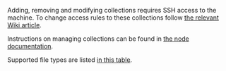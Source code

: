 Adding, removing and modifying collections requires SSH access to the machine. To change access rules to these collections follow
[the relevant Wiki article](https://github.com/liquidinvestigations/docs/wiki/Admin-Guide:-Permissions-for-Hoover-collections).

Instructions on managing collections can be found in
[the node documentation](https://github.com/liquidinvestigations/node/blob/master/docs/Hoover.md).

Supported file types are listed [in this table](https://github.com/liquidinvestigations/hoover-snoop2/blob/master/docs/filetypes.md).